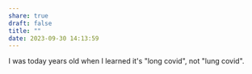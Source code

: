 ```yaml
---
share: true
draft: false
title: ""
date: 2023-09-30 14:13:59
---
```


I was today years old when I learned it's "long covid", not "lung covid".
